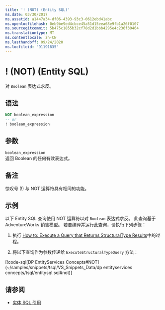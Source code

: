 ```yaml
---
title: '! (NOT) (Entity SQL)'
ms.date: 03/30/2017
ms.assetid: a1447a34-df06-4393-93c3-0612ebd41abc
ms.openlocfilehash: 0eb9be9ed4cbce45a51d15eea68e9fb1a26f0107
ms.sourcegitcommit: 5b475c1855b32cf78d2d1bbb4295e4c236f39464
ms.translationtype: MT
ms.contentlocale: zh-CN
ms.lasthandoff: 09/24/2020
ms.locfileid: "91191835"
---
```

# <a name="-not-entity-sql"></a>! (NOT) (Entity SQL)

对 `Boolean` 表达式求反。  
  
## <a name="syntax"></a>语法  
  
```sql  
NOT boolean_expression  
-- or  
! boolean_expression  
```
  
## <a name="arguments"></a>参数  

 `boolean_expression`  
 返回 Boolean 的任何有效表达式。  
  
## <a name="remarks"></a>备注  

 惊叹号 (!) 与 NOT 运算符具有相同的功能。  
  
## <a name="example"></a>示例  

 以下 Entity SQL 查询使用 NOT 运算符以对 `Boolean` 表达式求反。 此查询基于 AdventureWorks 销售模型。 若要编译并运行此查询，请执行下列步骤：  
  
1. 执行 [How to: Execute a Query that Returns StructuralType Results](../how-to-execute-a-query-that-returns-structuraltype-results.md)中的过程。  
  
2. 将以下查询作为参数传递给 `ExecuteStructuralTypeQuery` 方法：  
  
 [!code-sql[DP EntityServices Concepts#NOT](~/samples/snippets/tsql/VS_Snippets_Data/dp entityservices concepts/tsql/entitysql.sql#not)]  
  
## <a name="see-also"></a>请参阅

- [实体 SQL 引用](entity-sql-reference.md)
